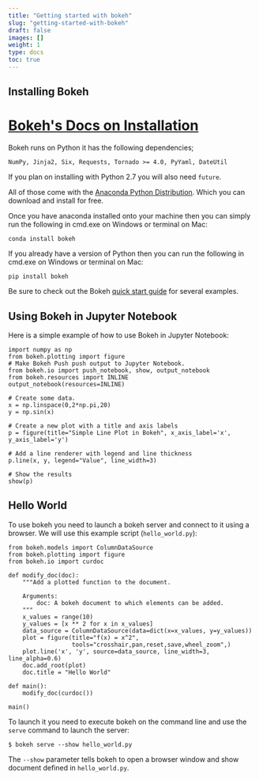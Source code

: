 ```yaml
---
title: "Getting started with bokeh"
slug: "getting-started-with-bokeh"
draft: false
images: []
weight: 1
type: docs
toc: true
---
```


## Installing Bokeh
# [Bokeh's Docs on Installation](http://bokeh.pydata.org/en/latest/docs/installation.html)

Bokeh runs on Python it has the following dependencies;   

`NumPy, Jinja2, Six, Requests, Tornado >= 4.0, PyYaml, DateUtil`    

If you plan on installing with Python 2.7 you will also need `future`.


All of those come with the [Anaconda Python Distribution](https://www.continuum.io/downloads). Which you can download and install for free.

Once you have anaconda installed onto your machine then you can simply run the following in cmd.exe on Windows or terminal on Mac:


```
conda install bokeh
```

If you already have a version of Python then you can run the following in cmd.exe on Windows or terminal on Mac:

```
pip install bokeh
```

Be sure to check out the Bokeh [quick start guide](http://bokeh.pydata.org/en/latest/docs/user_guide/quickstart.html#jupyter-notebooks) for several examples.

## Using Bokeh in Jupyter Notebook
Here is a simple example of how to use Bokeh in Jupyter Notebook:
<!-- language: lang-python -->
    import numpy as np
    from bokeh.plotting import figure
    # Make Bokeh Push push output to Jupyter Notebook.
    from bokeh.io import push_notebook, show, output_notebook
    from bokeh.resources import INLINE
    output_notebook(resources=INLINE)
    
    # Create some data.
    x = np.linspace(0,2*np.pi,20)
    y = np.sin(x)
    
    # Create a new plot with a title and axis labels
    p = figure(title="Simple Line Plot in Bokeh", x_axis_label='x', y_axis_label='y')
    
    # Add a line renderer with legend and line thickness
    p.line(x, y, legend="Value", line_width=3)
    
    # Show the results
    show(p)

## Hello World
To use bokeh you need to launch a bokeh server and connect to it using a browser. We will use this example script (`hello_world.py`):

    from bokeh.models import ColumnDataSource
    from bokeh.plotting import figure
    from bokeh.io import curdoc
    
    def modify_doc(doc):
        """Add a plotted function to the document.
    
        Arguments:
            doc: A bokeh document to which elements can be added.
        """
        x_values = range(10)
        y_values = [x ** 2 for x in x_values]
        data_source = ColumnDataSource(data=dict(x=x_values, y=y_values))
        plot = figure(title="f(x) = x^2",
                      tools="crosshair,pan,reset,save,wheel_zoom",)
        plot.line('x', 'y', source=data_source, line_width=3, line_alpha=0.6)
        doc.add_root(plot)
        doc.title = "Hello World"
    
    def main():
        modify_doc(curdoc())
        
    main()


To launch it you need to execute bokeh on the command line and use the `serve` command to launch the server:

    $ bokeh serve --show hello_world.py

The `--show` parameter tells bokeh to open a browser window and show document defined in `hello_world.py`.

